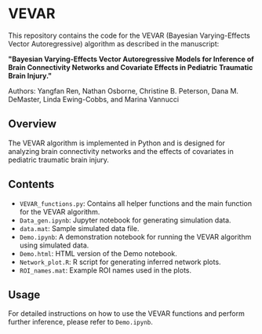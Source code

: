 # VEVAR

This repository contains the code for the VEVAR (Bayesian Varying-Effects Vector Autoregressive) algorithm as described in the manuscript:

**"Bayesian Varying-Effects Vector Autoregressive Models for Inference of Brain Connectivity Networks and Covariate Effects in Pediatric Traumatic Brain Injury."**

Authors: Yangfan Ren, Nathan Osborne, Christine B. Peterson, Dana M. DeMaster, Linda Ewing-Cobbs, and Marina Vannucci

## Overview

The VEVAR algorithm is implemented in Python and is designed for analyzing brain connectivity networks and the effects of covariates in pediatric traumatic brain injury.

## Contents

- `VEVAR_functions.py`: Contains all helper functions and the main function for the VEVAR algorithm.
- `Data_gen.ipynb`: Jupyter notebook for generating simulation data.
- `data.mat`: Sample simulated data file.
- `Demo.ipynb`: A demonstration notebook for running the VEVAR algorithm using simulated data.
- `Demo.html`: HTML version of the Demo notebook.
- `Network_plot.R`: R script for generating inferred network plots.
- `ROI_names.mat`: Example ROI names used in the plots.

## Usage

For detailed instructions on how to use the VEVAR functions and perform further inference, please refer to `Demo.ipynb`.
